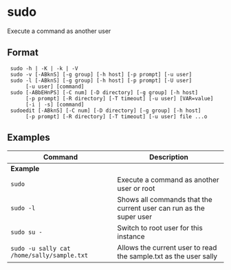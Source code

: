 # sudo 

Execute a command as another user

## Format

     sudo -h | -K | -k | -V
     sudo -v [-ABknS] [-g group] [-h host] [-p prompt] [-u user]
     sudo -l [-ABknS] [-g group] [-h host] [-p prompt] [-U user]
          [-u user] [command]
     sudo [-ABbEHnPS] [-C num] [-D directory] [-g group] [-h host]
          [-p prompt] [-R directory] [-T timeout] [-u user] [VAR=value]
          [-i | -s] [command]
     sudoedit [-ABknS] [-C num] [-D directory] [-g group] [-h host]
          [-p prompt] [-R directory] [-T timeout] [-u user] file ...o 

## Examples

| **Command**   | **Description**   | 
| --------------|-------------------|
| **Example** |
| `sudo` | Execute a command as another user or root |
| `sudo -l` | Shows all commands that the current user can run as the super user |
| `sudo su -` | Switch to root user for this instance |
| `sudo -u sally cat /home/sally/sample.txt` | Allows the current user to read the sample.txt as the user sally |